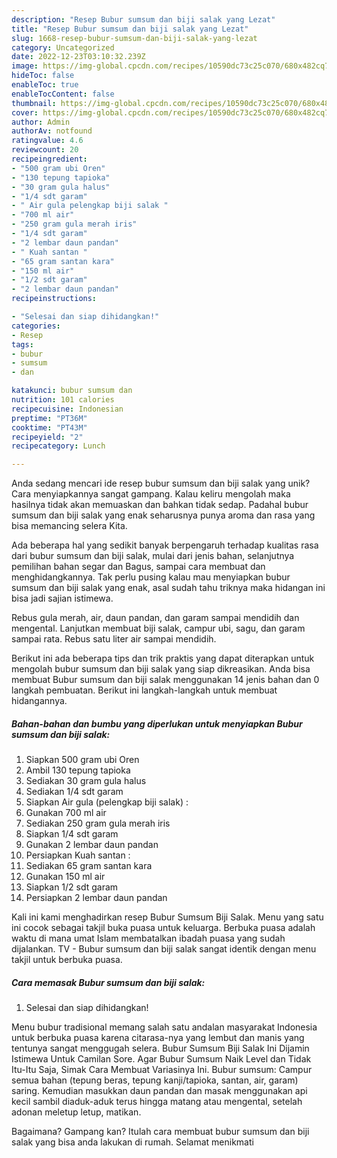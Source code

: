 ```yaml
---
description: "Resep Bubur sumsum dan biji salak yang Lezat"
title: "Resep Bubur sumsum dan biji salak yang Lezat"
slug: 1668-resep-bubur-sumsum-dan-biji-salak-yang-lezat
category: Uncategorized
date: 2022-12-23T03:10:32.239Z
image: https://img-global.cpcdn.com/recipes/10590dc73c25c070/680x482cq70/bubur-sumsum-dan-biji-salak-foto-resep-utama.jpg
hideToc: false
enableToc: true
enableTocContent: false
thumbnail: https://img-global.cpcdn.com/recipes/10590dc73c25c070/680x482cq70/bubur-sumsum-dan-biji-salak-foto-resep-utama.jpg
cover: https://img-global.cpcdn.com/recipes/10590dc73c25c070/680x482cq70/bubur-sumsum-dan-biji-salak-foto-resep-utama.jpg
author: Admin
authorAv: notfound
ratingvalue: 4.6
reviewcount: 20
recipeingredient:
- "500 gram ubi Oren"
- "130 tepung tapioka"
- "30 gram gula halus"
- "1/4 sdt garam"
- " Air gula pelengkap biji salak "
- "700 ml air"
- "250 gram gula merah iris"
- "1/4 sdt garam"
- "2 lembar daun pandan"
- " Kuah santan "
- "65 gram santan kara"
- "150 ml air"
- "1/2 sdt garam"
- "2 lembar daun pandan"
recipeinstructions:

- "Selesai dan siap dihidangkan!"
categories:
- Resep
tags:
- bubur
- sumsum
- dan

katakunci: bubur sumsum dan 
nutrition: 101 calories
recipecuisine: Indonesian
preptime: "PT36M"
cooktime: "PT43M"
recipeyield: "2"
recipecategory: Lunch

---
```





Anda sedang mencari ide resep bubur sumsum dan biji salak yang unik? Cara menyiapkannya sangat gampang. Kalau keliru mengolah maka hasilnya tidak akan memuaskan dan bahkan tidak sedap. Padahal bubur sumsum dan biji salak yang enak seharusnya punya aroma dan rasa yang bisa memancing selera Kita.





Ada beberapa hal yang sedikit banyak berpengaruh terhadap kualitas rasa dari bubur sumsum dan biji salak, mulai dari jenis bahan, selanjutnya pemilihan bahan segar dan Bagus, sampai cara membuat dan menghidangkannya. Tak perlu pusing kalau mau menyiapkan bubur sumsum dan biji salak yang enak,      asal sudah tahu triknya maka hidangan ini bisa jadi sajian istimewa.














Rebus gula merah, air, daun pandan, dan garam sampai mendidih dan mengental. Lanjutkan membuat biji salak, campur ubi, sagu, dan garam sampai rata. Rebus satu liter air sampai mendidih.






Berikut ini ada beberapa tips dan trik praktis yang dapat diterapkan untuk mengolah bubur sumsum dan biji salak yang siap dikreasikan. Anda bisa membuat Bubur sumsum dan biji salak menggunakan 14 jenis bahan dan 0 langkah pembuatan. Berikut ini langkah-langkah untuk membuat hidangannya.

<!--inarticleads1-->

##### Bahan-bahan dan bumbu yang diperlukan untuk menyiapkan Bubur sumsum dan biji salak:

1. Siapkan 500 gram ubi Oren
1. Ambil 130 tepung tapioka
1. Sediakan 30 gram gula halus
1. Sediakan 1/4 sdt garam
1. Siapkan  Air gula (pelengkap biji salak) :
1. Gunakan 700 ml air
1. Sediakan 250 gram gula merah iris
1. Siapkan 1/4 sdt garam
1. Gunakan 2 lembar daun pandan
1. Persiapkan  Kuah santan :
1. Sediakan 65 gram santan kara
1. Gunakan 150 ml air
1. Siapkan 1/2 sdt garam
1. Persiapkan 2 lembar daun pandan


Kali ini kami menghadirkan resep Bubur Sumsum Biji Salak. Menu yang satu ini cocok sebagai takjil buka puasa untuk keluarga. Berbuka puasa adalah waktu di mana umat Islam membatalkan ibadah puasa yang sudah dijalankan. TV - Bubur sumsum dan biji salak sangat identik dengan menu takjil untuk berbuka puasa. 

<!--inarticleads2-->

##### Cara memasak Bubur sumsum dan biji salak:


1. Selesai dan siap dihidangkan!

Menu bubur tradisional memang salah satu andalan masyarakat Indonesia untuk berbuka puasa karena citarasa-nya yang lembut dan manis yang tentunya sangat menggugah selera. Bubur Sumsum Biji Salak Ini Dijamin Istimewa Untuk Camilan Sore. Agar Bubur Sumsum Naik Level dan Tidak Itu-Itu Saja, Simak Cara Membuat Variasinya Ini. Bubur sumsum: Campur semua bahan (tepung beras, tepung kanji/tapioka, santan, air, garam) saring. Kemudian masukkan daun pandan dan masak menggunakan api kecil sambil diaduk-aduk terus hingga matang atau mengental, setelah adonan meletup letup, matikan. 

Bagaimana? Gampang kan? Itulah cara membuat bubur sumsum dan biji salak yang bisa anda lakukan di rumah. Selamat menikmati

